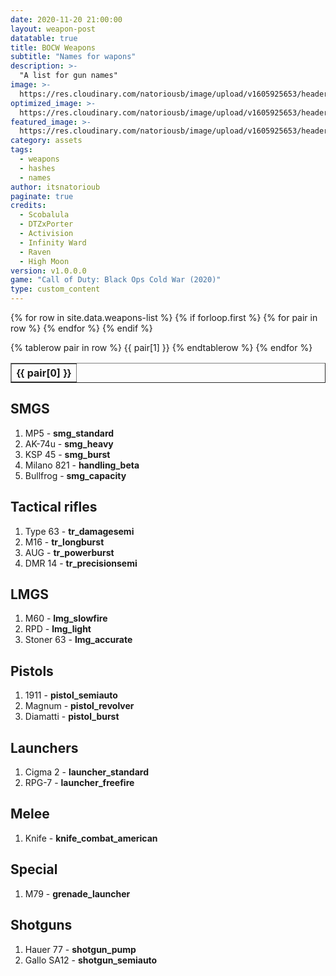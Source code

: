 ```yaml
---
date: 2020-11-20 21:00:00
layout: weapon-post
datatable: true
title: BOCW Weapons
subtitle: "Names for wapons"
description: >-
  "A list for gun names"
image: >-
  https://res.cloudinary.com/natoriousb/image/upload/v1605925653/headers/Multiplayer_Screenshot_12_jct9fr.jpg
optimized_image: >- 
  https://res.cloudinary.com/natoriousb/image/upload/v1605925653/headers/Multiplayer_Screenshot_12_jct9fr.jpg
featured_image: >-
  https://res.cloudinary.com/natoriousb/image/upload/v1605925653/headers/Multiplayer_Screenshot_12_jct9fr.jpg
category: assets
tags:
  - weapons
  - hashes
  - names
author: itsnatorioub
paginate: true
credits:
  - Scobalula
  - DTZxPorter
  - Activision
  - Infinity Ward
  - Raven
  - High Moon
version: v1.0.0.0
game: "Call of Duty: Black Ops Cold War (2020)"
type: custom_content
---
```


<div class="datatable-begin compact"></div>
<table style="width: 100%; text-align: center; margin-left: auto; margin-right: auto;" border="none">
  {% for row in site.data.weapons-list %}
    {% if forloop.first %}
    <tr>
      {% for pair in row %}
        <th>{{ pair[0] }}</th>
      {% endfor %}
    </tr>
    {% endif %}

   {% tablerow pair in row %}
   {{ pair[1] }}
   {% endtablerow %}
  {% endfor %}
</table>
<div class="datatable-end"></div>

<div><h2>SMGS</h2></div>

1. MP5 - **smg_standard**
1. AK-74u - **smg_heavy**
1. KSP 45 - **smg_burst**
1. Milano 821 - **handling_beta**
1. Bullfrog - **smg_capacity**

<div><h2>Tactical rifles</h2></div>

1. Type 63 - **tr_damagesemi**
1. M16 - **tr_longburst**
1. AUG - **tr_powerburst**
1. DMR 14 - **tr_precisionsemi**

<div><h2>LMGS</h2></div> 

1. M60 - **lmg_slowfire**
1. RPD - **lmg_light**
1. Stoner 63 - **lmg_accurate**

<div><h2>Pistols</h2></div>

1. 1911 - **pistol_semiauto**
1. Magnum -  **pistol_revolver**
1. Diamatti -  **pistol_burst**

<div><h2>Launchers</h2></div>

1. Cigma 2 - **launcher_standard**
1. RPG-7 - **launcher_freefire**

<div><h2>Melee</h2></div>

1. Knife - **knife_combat_american**

<div><h2>Special</h2></div>

1. M79 - **grenade_launcher**

<div><h2>Shotguns</h2></div>

1. Hauer 77 - **shotgun_pump**
1. Gallo SA12 - **shotgun_semiauto**